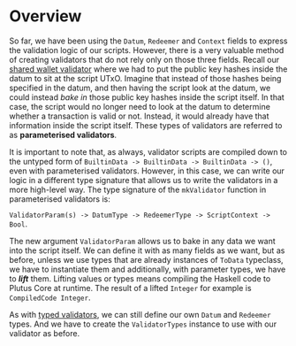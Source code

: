 # Overview

So far, we have been using the `Datum`, `Redeemer` and `Context` fields to express the validation logic of our scripts. However, there is a very valuable method of creating validators that do not rely only on those three fields. Recall our [shared wallet validator](../typed-validators/a-shared-wallet-script.md) where we had to put the public key hashes inside the datum to sit at the script UTxO. Imagine that instead of those hashes being specified in the datum, and then having the script look at the datum, we could instead _bake_ _in_ those public key hashes inside the script itself. In that case, the script would no longer need to look at the datum to determine whether a transaction is valid or not. Instead, it would already have that information inside the script itself. These types of validators are referred to as **parameterised validators**.

It is important to note that, as always, validator scripts are compiled down to the untyped form of `BuiltinData -> BuiltinData -> BuiltinData -> ()`, even with parameterised validators. However, in this case, we can write our logic in a different type signature that allows us to write the validators in a more high-level way. The type signature of the `mkValidator` function in parameterised validators is:

`ValidatorParam(s) -> DatumType -> RedeemerType -> ScriptContext -> Bool`.

The new argument `ValidatorParam` allows us to bake in any data we want into the script itself. We can define it with as many fields as we want, but as before, unless we use types that are already instances of `ToData` typeclass, we have to instantiate them and additionally, with parameter types, we have to _**lift**_ them. Lifting values or types means compiling the Haskell code to Plutus Core at runtime. The result of a lifted `Integer` for example is `CompiledCode Integer`.&#x20;

As with [typed validators](broken-reference), we can still define our own `Datum` and `Redeemer` types. And we have to create the `ValidatorTypes` instance to use with our validator as before.
